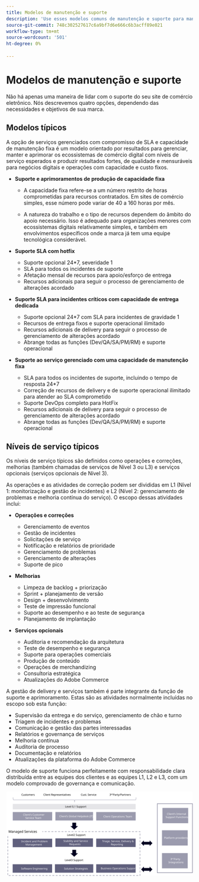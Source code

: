 ```yaml
---
title: Modelos de manutenção e suporte
description: 'Use esses modelos comuns de manutenção e suporte para manter a implementação do Adobe Commerce em execução sem problemas. '
source-git-commit: 748c302527617c6a9bf7d6e666c6b3acff89e021
workflow-type: tm+mt
source-wordcount: '501'
ht-degree: 0%

---
```



# Modelos de manutenção e suporte

Não há apenas uma maneira de lidar com o suporte do seu site de comércio eletrônico. Nós descrevemos quatro opções, dependendo das necessidades e objetivos de sua marca.

## Modelos típicos

A opção de serviços gerenciados com compromisso de SLA e capacidade de manutenção fixa é um modelo orientado por resultados para gerenciar, manter e aprimorar os ecossistemas de comércio digital com níveis de serviço esperados e produzir resultados fortes, de qualidade e mensuráveis para negócios digitais e operações com capacidade e custo fixos.

- **Suporte e aprimoramentos de produção de capacidade fixa**

   - A capacidade fixa refere-se a um número restrito de horas comprometidas para recursos contratados. Em sites de comércio simples, esse número pode variar de 40 a 160 horas por mês.

   - A natureza do trabalho e o tipo de recursos dependem do âmbito do apoio necessário. Isso é adequado para organizações menores com ecossistemas digitais relativamente simples, e também em envolvimentos específicos onde a marca já tem uma equipe tecnológica considerável.

- **Suporte SLA com hotfix**
   - Suporte opcional 24*7, severidade 1
   - SLA para todos os incidentes de suporte
   - Afetação mensal de recursos para apoio/esforço de entrega
   - Recursos adicionais para seguir o processo de gerenciamento de alterações acordado

- **Suporte SLA para incidentes críticos com capacidade de entrega dedicada**
   - Suporte opcional 24*7 com SLA para incidentes de gravidade 1
   - Recursos de entrega fixos e suporte operacional ilimitado
   - Recursos adicionais de delivery para seguir o processo de gerenciamento de alterações acordado
   - Abrange todas as funções (Dev/QA/SA/PM/RM) e suporte operacional

- **Suporte ao serviço gerenciado com uma capacidade de manutenção fixa**
   - SLA para todos os incidentes de suporte, incluindo o tempo de resposta 24*7
   - Correção de recursos de delivery e de suporte operacional ilimitado para atender ao SLA comprometido
   - Suporte DevOps completo para HotFix
   - Recursos adicionais de delivery para seguir o processo de gerenciamento de alterações acordado
   - Abrange todas as funções (Dev/QA/SA/PM/RM) e suporte operacional

## Níveis de serviço típicos

Os níveis de serviço típicos são definidos como operações e correções, melhorias (também chamadas de serviços de Nível 3 ou L3) e serviços opcionais (serviços opcionais de Nível 3).

As operações e as atividades de correção podem ser divididas em L1 (Nível 1: monitorização e gestão de incidentes) e L2 (Nível 2: gerenciamento de problemas e melhoria contínua do serviço). O escopo dessas atividades inclui:

- **Operações e correções**
   - Gerenciamento de eventos
   - Gestão de incidentes
   - Solicitações de serviço
   - Notificação e relatórios de prioridade
   - Gerenciamento de problemas
   - Gerenciamento de alterações
   - Suporte de pico

- **Melhorias**
   - Limpeza de backlog + priorização
   - Sprint + planejamento de versão
   - Design + desenvolvimento
   - Teste de impressão funcional
   - Suporte ao desempenho e ao teste de segurança
   - Planejamento de implantação

- **Serviços opcionais**
   - Auditoria e recomendação da arquitetura
   - Teste de desempenho e segurança
   - Suporte para operações comerciais
   - Produção de conteúdo
   - Operações de merchandizing
   - Consultoria estratégica
   - Atualizações do Adobe Commerce

A gestão de delivery e serviços também é parte integrante da função de suporte e aprimoramento. Estas são as atividades normalmente incluídas no escopo sob esta função:

- Supervisão da entrega e do serviço, gerenciamento de chão e turno
- Triagem de incidentes e problemas
- Comunicação e gestão das partes interessadas
- Relatórios e governança de serviços
- Melhoria contínua
- Auditoria de processo
- Documentação e relatórios
- Atualizações da plataforma do Adobe Commerce

O modelo de suporte funciona perfeitamente com responsabilidade clara distribuída entre as equipes dos clientes e as equipes L1, L2 e L3, com um modelo comprovado de governança e comunicação.

![Diagrama que mostra o modelo de suporte](../../assets/playbooks/support-model-diagram.svg)
